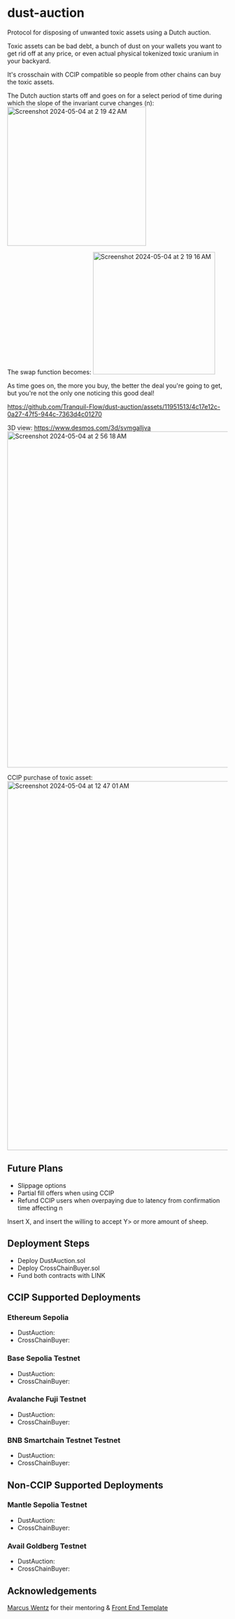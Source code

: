 # dust-auction
Protocol for disposing of unwanted toxic assets using a Dutch auction.

Toxic assets can be bad debt, a bunch of dust on your wallets you want to get rid off at any price, or even actual physical tokenized toxic uranium in your backyard.

It's crosschain with CCIP compatible so people from other chains can buy the toxic assets.

The Dutch auction starts off and goes on for a select period of time during which the slope of the invariant curve changes (n):
<img width="317" alt="Screenshot 2024-05-04 at 2 19 42 AM" src="https://github.com/Tranquil-Flow/dust-auction/assets/11951513/1f7a6514-e82c-4c75-8a50-c35ba03dfa65">

The swap function becomes:
<img width="279" alt="Screenshot 2024-05-04 at 2 19 16 AM" src="https://github.com/Tranquil-Flow/dust-auction/assets/11951513/18f333a7-1390-4916-b7ee-88c6e64b2c5e">


As time goes on, the more you buy, the better the deal you're going to get, but you're not the only one noticing this good deal!


https://github.com/Tranquil-Flow/dust-auction/assets/11951513/4c17e12c-0a27-47f5-944c-7363d4c01270

3D view: https://www.desmos.com/3d/svmgalljva 
<img width="766" alt="Screenshot 2024-05-04 at 2 56 18 AM" src="https://github.com/Tranquil-Flow/dust-auction/assets/11951513/28607752-fcb1-415c-9995-5cd81ad13325">



CCIP purchase of toxic asset:
<img width="841" alt="Screenshot 2024-05-04 at 12 47 01 AM" src="https://github.com/Tranquil-Flow/dust-auction/assets/11951513/ebf46210-c824-465e-91db-09e8ce1cb55e">


## Future Plans
- Slippage options
- Partial fill offers when using CCIP
- Refund CCIP users when overpaying due to latency from confirmation time affecting n

Insert X, and  insert the willing to accept Y> or more amount of sheep.


## Deployment Steps
- Deploy DustAuction.sol
- Deploy CrossChainBuyer.sol
- Fund both contracts with LINK

## CCIP Supported Deployments
### Ethereum Sepolia
- DustAuction:
- CrossChainBuyer:

### Base Sepolia Testnet
- DustAuction:
- CrossChainBuyer:

### Avalanche Fuji Testnet
- DustAuction:
- CrossChainBuyer:

### BNB Smartchain Testnet Testnet
- DustAuction:
- CrossChainBuyer:

## Non-CCIP Supported Deployments
### Mantle Sepolia Testnet
- DustAuction:
- CrossChainBuyer:

### Avail Goldberg Testnet
- DustAuction:
- CrossChainBuyer:

## Acknowledgements
[Marcus Wentz](https://github.com/MarcusWentz) for their mentoring & [Front End Template](https://github.com/MarcusWentz/Web3_Get_Set_Contract_Metamask)
